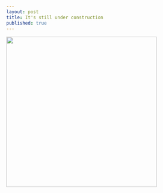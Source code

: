 ```yaml
---
layout: post
title: It's still under construction
published: true
---
```


[<img src="{{ site.baseurl }}/images/under-construction.jpg" style="width: 400px;" style="text-align:center"/>]({{site.baseurl}}/_posts/under-construction.jpg)


